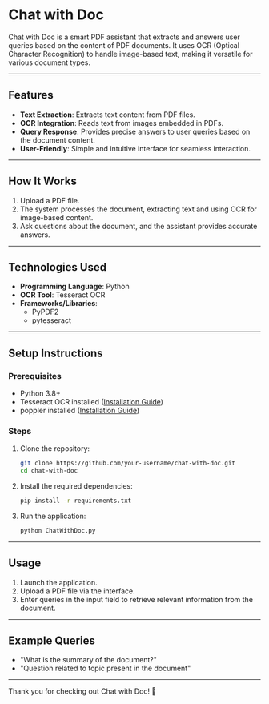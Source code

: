 # Chat with Doc

Chat with Doc is a smart PDF assistant that extracts and answers user queries based on the content of PDF documents. It uses OCR (Optical Character Recognition) to handle image-based text, making it versatile for various document types.

---

## Features
- **Text Extraction**: Extracts text content from PDF files.
- **OCR Integration**: Reads text from images embedded in PDFs.
- **Query Response**: Provides precise answers to user queries based on the document content.
- **User-Friendly**: Simple and intuitive interface for seamless interaction.

---

## How It Works
1. Upload a PDF file.
2. The system processes the document, extracting text and using OCR for image-based content.
3. Ask questions about the document, and the assistant provides accurate answers.

---

## Technologies Used
- **Programming Language**: Python
- **OCR Tool**: Tesseract OCR
- **Frameworks/Libraries**:
  - PyPDF2
  - pytesseract
  

---

## Setup Instructions

### Prerequisites
- Python 3.8+
- Tesseract OCR installed ([Installation Guide](https://github.com/tesseract-ocr/tesseract))
- poppler installed ([Installation Guide](https://github.com/oschwartz10612/poppler-windows/releases/))

### Steps
1. Clone the repository:
   ```bash
   git clone https://github.com/your-username/chat-with-doc.git
   cd chat-with-doc
   ```
2. Install the required dependencies:
   ```bash
   pip install -r requirements.txt
   ```
3. Run the application:
   ```bash
   python ChatWithDoc.py
   ```

---

## Usage
1. Launch the application.
2. Upload a PDF file via the interface.
3. Enter queries in the input field to retrieve relevant information from the document.

---

## Example Queries
- "What is the summary of the document?"
- "Question related to topic present in the document"

---


Thank you for checking out Chat with Doc! 🚀
